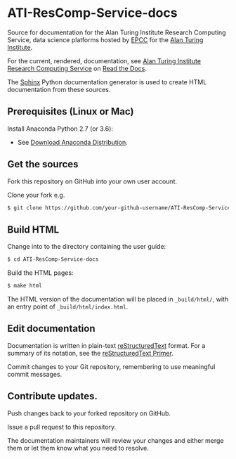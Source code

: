 # ATI-ResComp-Service-docs

Source for documentation for the Alan Turing Institute Research Computing Service, data science platforms hosted by [EPCC](http://www.epcc.ed.ac.uk) for the [Alan Turing Institute](http://www.turing.ac.uk).

For the current, rendered, documentation, see [Alan Turing Institute Research Computing Service](http://ati-rescomp-service-docs.readthedocs.io/en/latest/index.html) on [Read the Docs](https://readthedocs.org).

The [Sphinx](http://www.sphinx-doc.org/) Python documentation generator is used to create HTML documentation from these sources.

## Prerequisites (Linux or Mac)

Install Anaconda Python 2.7 (or 3.6):

* See [Download Anaconda Distribution](https://www.anaconda.com/download/).

## Get the sources

Fork this repository on GitHub into your own user account.

Clone your fork e.g.

```bash
$ git clone https://github.com/your-github-username/ATI-ResComp-Service-docs
```

## Build HTML

Change into to the directory containing the user guide:

```bash
$ cd ATI-ResComp-Service-docs
```

Build the HTML pages:

```bash
$ make html
```

The HTML version of the documentation will be placed in `_build/html/`, with an entry point of `_build/html/index.html`.

## Edit documentation

Documentation is written in plain-text [reStructuredText](http://docutils.sourceforge.net/rst.html) format. For a summary of its notation, see the [reStructuredText Primer](http://www.sphinx-doc.org/en/master/usage/restructuredtext/basics.html).

Commit changes to your Git repository, remembering to use meaningful commit messages.

## Contribute updates.

Push changes back to your forked repository on GitHub.

Issue a pull request to this repository.

The documentation maintainers will review your changes and either merge them or let them know what you need to resolve.
